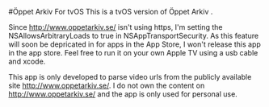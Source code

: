 #Öppet Arkiv For tvOS
This is a tvOS version of Öppet Arkiv [](http://www.oppetarkiv.se/).

Since http://www.oppetarkiv.se/ isn't using https, I'm setting the NSAllowsArbitraryLoads to true in NSAppTransportSecurity. As this feature will soon be depricated in for apps in the App Store, I won't release this app in the app store. Feel free to run it on your own Apple TV using a usb cable and xcode.

This app is only developed to parse video urls from the publicly available site http://www.oppetarkiv.se/. I do not own the content on http://www.oppetarkiv.se/ and the app is only used for personal use.


